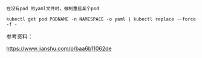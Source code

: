 ```
在没有pod 的yaml文件时，强制重启某个pod

kubectl get pod PODNAME -n NAMESPACE -o yaml | kubectl replace --force -f -
```
参考资料：

https://www.jianshu.com/p/baa6b11062de
